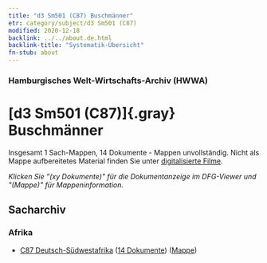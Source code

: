 ```yaml
---
title: "d3 Sm501 (C87) Buschmänner"
etr: category/subject/d3 Sm501 (C87)
modified: 2020-12-18
backlink: ../../about.de.html
backlink-title: "Systematik-Übersicht"
fn-stub: about
---
```


### Hamburgisches Welt-Wirtschafts-Archiv (HWWA)
# [d3 Sm501 (C87)]{.gray}&#8201; Buschmänner&#160; 




Insgesamt 1 Sach-Mappen, 14 Dokumente - Mappen unvollständig.
Nicht als Mappe aufbereitetes Material finden Sie unter [digitalisierte Filme](/film/h1_sh).

_Klicken Sie "(xy Dokumente)" für die Dokumentanzeige im DFG-Viewer und "(Mappe)" für Mappeninformation._

## Sacharchiv




### Afrika

- [C87 Deutsch-Südwestafrika](../../../geo/about.de.html#C87) (<a href="https://dfg-viewer.de/show/?tx_dlf[id]=https://pm20.zbw.eu/mets/sh/1414xx/141450/1442xx/144227/public.mets.de.xml" target="_blank">14 Dokumente</a>) ([Mappe](http://purl.org/pressemappe20/folder/sh/141450,144227))



